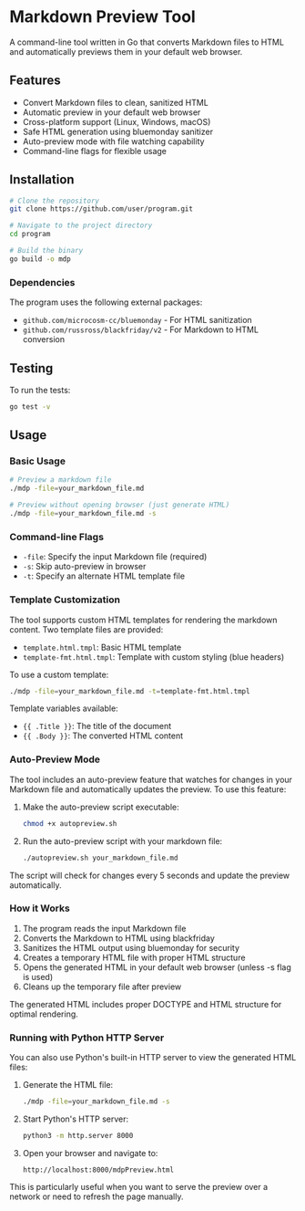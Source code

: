 # Markdown Preview Tool

A command-line tool written in Go that converts Markdown files to HTML and automatically previews them in your default web browser.

## Features

- Convert Markdown files to clean, sanitized HTML
- Automatic preview in your default web browser
- Cross-platform support (Linux, Windows, macOS)
- Safe HTML generation using bluemonday sanitizer
- Auto-preview mode with file watching capability
- Command-line flags for flexible usage

## Installation

```bash
# Clone the repository
git clone https://github.com/user/program.git

# Navigate to the project directory
cd program

# Build the binary
go build -o mdp
```

### Dependencies

The program uses the following external packages:

- `github.com/microcosm-cc/bluemonday` - For HTML sanitization
- `github.com/russross/blackfriday/v2` - For Markdown to HTML conversion

## Testing

To run the tests:

```bash
go test -v
```

## Usage

### Basic Usage

```bash
# Preview a markdown file
./mdp -file=your_markdown_file.md

# Preview without opening browser (just generate HTML)
./mdp -file=your_markdown_file.md -s
```

### Command-line Flags

- `-file`: Specify the input Markdown file (required)
- `-s`: Skip auto-preview in browser
- `-t`: Specify an alternate HTML template file

### Template Customization

The tool supports custom HTML templates for rendering the markdown content. Two template files are provided:

- `template.html.tmpl`: Basic HTML template
- `template-fmt.html.tmpl`: Template with custom styling (blue headers)

To use a custom template:

```bash
./mdp -file=your_markdown_file.md -t=template-fmt.html.tmpl
```

Template variables available:

- `{{ .Title }}`: The title of the document
- `{{ .Body }}`: The converted HTML content

### Auto-Preview Mode

The tool includes an auto-preview feature that watches for changes in your Markdown file and automatically updates the preview. To use this feature:

1. Make the auto-preview script executable:

   ```bash
   chmod +x autopreview.sh
   ```

2. Run the auto-preview script with your markdown file:
   ```bash
   ./autopreview.sh your_markdown_file.md
   ```

The script will check for changes every 5 seconds and update the preview automatically.

### How it Works

1. The program reads the input Markdown file
2. Converts the Markdown to HTML using blackfriday
3. Sanitizes the HTML output using bluemonday for security
4. Creates a temporary HTML file with proper HTML structure
5. Opens the generated HTML in your default web browser (unless -s flag is used)
6. Cleans up the temporary file after preview

The generated HTML includes proper DOCTYPE and HTML structure for optimal rendering.

### Running with Python HTTP Server

You can also use Python's built-in HTTP server to view the generated HTML files:

1. Generate the HTML file:

   ```bash
   ./mdp -file=your_markdown_file.md -s
   ```

2. Start Python's HTTP server:

   ```bash
   python3 -m http.server 8000
   ```

3. Open your browser and navigate to:
   ```
   http://localhost:8000/mdpPreview.html
   ```

This is particularly useful when you want to serve the preview over a network or need to refresh the page manually.
